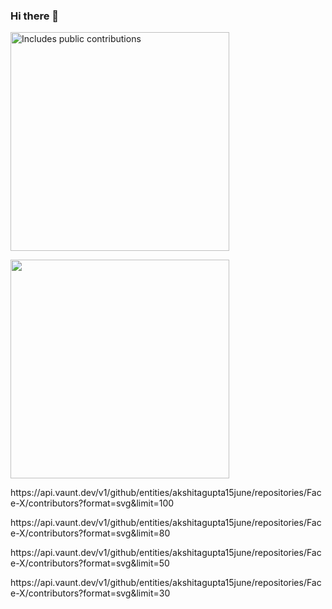 ### Hi there 👋

<!--
**simonmazzaroth/simonmazzaroth** is a ✨ _special_ ✨ repository because its `README.md` (this file) appears on your GitHub profile.

Here are some ideas to get you started:

- 🔭 I’m currently working on ...
- 🌱 I’m currently learning ...
- 👯 I’m looking to collaborate on ...
- 🤔 I’m looking for help with ...
- 💬 Ask me about ...
- 📫 How to reach me: ...
- 😄 Pronouns: ...
- ⚡ Fun fact: ...
-->
<p>
    <a href="https://vaunt.dev">
        <img src="https://api.vaunt.dev/v1/github/entities/simonmazzaroth/contributions?format=svg" width="350" title="Includes public contributions"/>
    </a>
</p>
<p>
  <img src="https://api.vaunt.dev/v1/github/entities/simonmazzaroth/achievements?format=svg&limit=3" width="350" />
</p>

<p>
https://api.vaunt.dev/v1/github/entities/akshitagupta15june/repositories/Face-X/contributors?format=svg&limit=100
<p>

<p>
https://api.vaunt.dev/v1/github/entities/akshitagupta15june/repositories/Face-X/contributors?format=svg&limit=80
<p>

<p>
https://api.vaunt.dev/v1/github/entities/akshitagupta15june/repositories/Face-X/contributors?format=svg&limit=50
<p>

<p>
https://api.vaunt.dev/v1/github/entities/akshitagupta15june/repositories/Face-X/contributors?format=svg&limit=30
<p>

